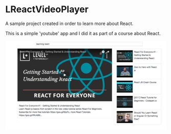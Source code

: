 # LReactVideoPlayer

A sample project created in order to learn more about React.

This is a simple 'youtube' app and I did it as part of a course about React.

![alt text](https://github.com/luanrubensf/LReactVideoPlayer/blob/master/doc/app-print.png)